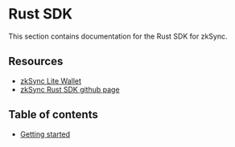# Rust SDK

This section contains documentation for the Rust SDK for zkSync.

## Resources

- [zkSync Lite Wallet](https://lite.zksync.io/)
- [zkSync Rust SDK github page](https://github.com/matter-labs/zksync/tree/master/sdk/zksync-rs)

## Table of contents

- [Getting started](./tutorial)
